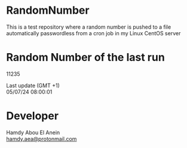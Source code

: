 # RandomNumber    
This is a test repository where a random number is pushed to a file automatically passwordless from a cron job in my Linux CentOS server    
# Random Number of the last run   
11235
      
Last update (GMT +1)    
05/07/24 08:00:01
# Developer    
Hamdy Abou El Anein   
hamdy.aea@protonmail.com
